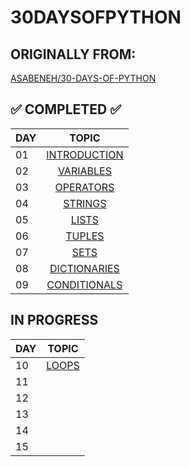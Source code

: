 
# 30DAYSOFPYTHON
## ORIGINALLY FROM: 
[ASABENEH/30-DAYS-OF-PYTHON](https://github.com/Asabeneh/30-Days-Of-Python)

## ✅ COMPLETED ✅
|DAY | TOPIC                   |
|----|:-----------------------:|
| 01 |[INTRODUCTION](/DAY_1/HELLOWORLD.PY)|
| 02 |[VARIABLES](/DAY_2/VARIABLES.PY)|
| 03 |[OPERATORS](/DAY_3/OPERATORS.PY)|
| 04 |[STRINGS](/DAY_4/STRINGS.PY)|
| 05 |[LISTS](/DAY_5/LISTS.py)|
| 06 |[TUPLES](/DAY_6/TUPLES.PY)|
| 07 |[SETS](/DAY_7/SET.PY)|
| 08 |[DICTIONARIES](/DAY_8/DICTIONARIES.PY)|
| 09 |[CONDITIONALS](/DAY_9/CONDITIONALS.PY)|

## IN PROGRESS
|DAY | TOPIC                   |
|----|:-----------------------:|
| 10 |[LOOPS](/DAY_10/LOOPS.PY)|
| 11 |[]()|
| 12 |[]()|
| 13 |[]()|
| 14 |[]()|
| 15 |[]()|
